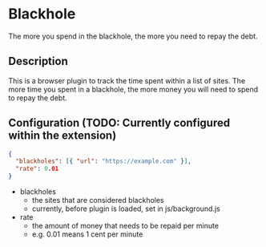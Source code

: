 # Blackhole

The more you spend in the blackhole, the more you need to repay the debt.

## Description

This is a browser plugin to track the time spent within a list of sites.
The more time you spent in a blackhole, the more money you will need to
spend to repay the debt.

## Configuration (TODO: Currently configured within the extension)

```json
{
  "blackholes": [{ "url": "https://example.com" }],
  "rate": 0.01
}
```

- blackholes
  - the sites that are considered blackholes
  - currently, before plugin is loaded, set in js/background.js
- rate
  - the amount of money that needs to be repaid per minute
  - e.g. 0.01 means 1 cent per minute
